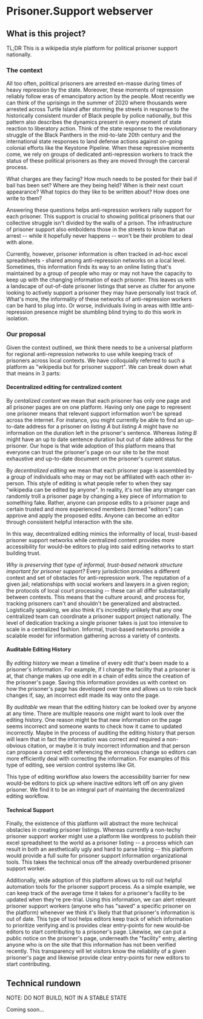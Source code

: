 # Prisoner.Support webserver

## What is this project?

TL;DR This is a wikipedia style platform for political prisoner support nationally.

### The context

All too often, political prisoners are arrested en-masse during times of heavy repression by the state. Moreover, these moments of repression reliably follow eras of emancipatory action by the people. Most recently we can think of the uprisings in the summer of 2020 where thousands were arrested across Turtle Island after storming the streets in response to the historically consistent murder of Black people by police nationally, but this pattern also describes the dynamics present in every moment of state reaction to liberatory action. Think of the state response to the revolutionary struggle of the Black Panthers in the mid-to-late 20th century and the international state responses to land defense actions against on-going colonial efforts like the Keystone Pipeline. When these repressive moments come, we rely on groups of dedicated anti-repression workers to track the status of these political prisoners as they are moved through the carceral process.

What charges are they facing? How much needs to be posted for their bail if bail has been set? Where are they being held? When is their next court appearance? What topics do they like to be written about? How does one write to them?

Answering these questions helps anti-repression workers rally support for each prisoner. This support is crucial to showing political prisoners that our collective struggle isn't divided by the walls of a prison. The infrastructure of prisoner support also emboldens those in the streets to know that an arrest -- while it hopefully never happens -- won't be their problem to  deal with alone. 

Currently, however, prisoner information is often tracked in ad-hoc excel spreadsheets - shared among anti-repression networks on a local level. Sometimes, this information finds its way to an online listing that's maintained by a group of people who may or may not have the capacity to keep up with the changing information of each prisoner. This leaves us with a landscape of out-of-date prisoner listings that serve as clutter for anyone looking to actively support a prisoner they may have personally lost track of. What's more, the informality of these networks of anti-repression workers can be hard to plug into. Or worse, individuals living in areas with little anti-repression presence might be stumbling blind trying to do this work in isolation.

### Our proposal

Given the context outlined, we think there needs to be a universal platform for regional anti-repression networks to use while keeping track of prisoners across local contexts. We have colloquially referred to such a platform as "wikipedia but for prisoner support". We can break down what that means in 3 parts:

#### Decentralized editing for centralized content

By *centalized content* we mean that each prisoner has only one page and all prisoner pages are on one platform. Having only one page to represent one prisoner means that relevant support information won't be spread across the internet. For instance, you might currently be able to find an up-to-date address for a prisoner on *listing A* but *listing A* might have no information on the duration left in the prisoner's sentence. Whereas *listing B* might have an up to date sentence duration but out of date address for the prisoner. Our hope is that wide adoption of this platform means that everyone can trust the prisoner's page on our site to be the most exhaustive and up-to-date document on the prisoner's current status.

By *decentralized editing* we mean that each prisoner page is assembled by a group of individuals who may or may not be affiliated with each other in-person. This style of editing is what people refer to when they say "wikipedia can be edited by anyone". In reality, it's not like any stranger can randomly troll a prisoner page by changing a key piece of information to something fake. Rather, anyone can propose edits to a prisoner page and certain trusted and more experienced members (termed "editors") can approve and apply the proposed edits. Anyone can become an editor through consistent helpful interaction with the site. 

In this way, decentralized editing mimics the informality of local, trust-based prisoner support networks while centralized content provides more accessibility for would-be editors to plug into said editing networks to start building trust.

*Why is preserving that type of informal, trust-based network structure important for prisoner support?* Every jurisdiction provides a different context and set of obstacles for anti-repression work. The reputation of a given jail; relationships with social workers and lawyers in a given region; the protocols of local court processing -- these can all differ substantially between contexts. This means that the culture around, and process for, tracking prisoners can't and shouldn't be generalized and abstracted. Logistically speaking, we also think it's incredibly unlikely that any one centralized team can coordinate a prisoner support project nationally. The level of dedication tracking a single prisoner takes is just too intensive to scale in a centralized fashion. Informal, trust-based networks provide a scalable model for information gathering across a variety of contexts.

#### Auditable Editing History

By *editing history* we mean a timeline of every edit that's been made to a prisoner's information. For example, if I change the facility that a prisoner is at, that change makes up one edit in a chain of edits since the creation of the prisoner's page. Saving this information provides us with context on how the prisoner's page has developed over time and allows us to role back changes if, say, an incorrect edit made its way onto the page. 

By *auditable* we mean that the editing history can be looked over by anyone at any time. There are multiple reasons one might want to look over the editing history. One reason might be that new information on the page seems incorrect and someone wants to check how it came to updated incorrectly. Maybe in the process of auditing the editing history that person will learn that in fact the information was correct and required a non-obvious citation, or maybe it is truly incorrect information and that person can propose a correct edit referencing the erroneous change so editors can more efficiently deal with correcting the information. For examples of this type of editing, see version control systems like Git.

This type of editing workflow also lowers the accessibility barrier for new would-be editors to pick up where inactive editors left off on any given prisoner. We find it to be an integral part of maintaing the decentralized editing workflow.

#### Technical Support

Finally, the existence of this platform will abstract the more technical obstacles in creating prisoner listings. Whereas currently a non-techy prisoner support worker might use a platform like wordpress to publish their excel spreadsheet to the world as a prisoner listing -- a process which can result in both an aesthetically ugly and hard to parse listing -- this platform would provide a full suite for prisoner support information organizational tools. This takes the technical onus off the already overburdened prisoner support worker. 

Additionally, wide adoption of this platform allows us to roll out helpful automation tools for the prisoner support process. As a simple example, we can keep track of the average time it takes for a prisoner's facility to be updated when they're pre-trial. Using this information, we can alert relevant prisoner support workers (anyone who has "saved" a specific prisoner on the platform) whenever we think it's likely that that prisoner's information is out of date. This type of tool helps editors keep track of which information to prioritize verifying and is provides clear entry-points for new would-be editors to start contributing to a prisoner's page. Likewise, we can put a public notice on the prisoner's page, underneath the "facility" entry, alerting anyone who is on the site that this information has not been verified recently. This transparency will let visitors know the reliability of a given prisoner's page and likewise provide clear entry-points for new editors to start contributing.

## Technical rundown

NOTE: DO NOT BUILD, NOT IN A STABLE STATE

Coming soon...